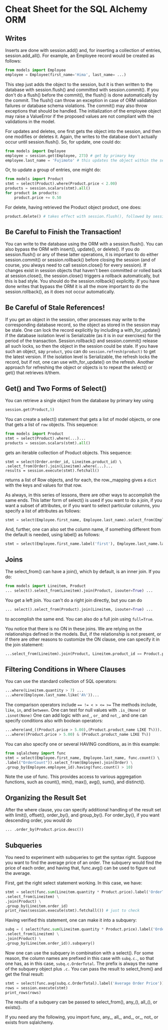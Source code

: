 # Cheat Sheet for the SQL Alchemy ORM

## Writes

Inserts are done with session.add() and, for inserting a collection of entries,
session.add_all().  For example, an Employee record would be created as follows:
```python
from models import Employee
employee = Employee(first_name='Hima', last_name= ...)
```
This step just adds the object to the session, but it is then written to
the database with session.flush() and committed with session.commit().  If
you don't do a flush() before the commit(), the flush() is done automatically
by the commit.  The flush() can throw an exception in case of ORM validation
failures or database schema violations.  The commit() may also throw exceptions
that should be handled.  The initialization of the employee object may
raise a ValueError if the proposed values are not compliant with the
validations in the model.

For updates and deletes, one first gets the object into the session, and then
one modifies or deletes it.  Again, the writes to the database don't actually
occur until session.flush().  So, for update, one could do:
```python
from models import Employee
employee = session.get(Employee, 273) # get by primary key
employee.last_name = 'Fujimoto' # this updates the object within the session
```
Or, to update a group of entries, one might do:
```python
from models import Product
stmt = select(Product).where(Product.price < 2.00)
products = session.scalars(stmt).all()
for product in products:
    product.price += 0.50
```
For delete, having retrieved the Product object product, one does:
```python
product.delete() # takes effect with session.flush(), followed by session.commit()
```
## Be Careful to Finish the Transaction!

You can write to the database using the ORM with a session.flush().
You can also bypass the ORM with insert(), update(), or delete(). If
you do session.flush() or any of these latter operations, 
it is important to do either session.commit() or
session.rollback() before closing the session (and of course, you always
need to call session.close() for every session).  If changes exist in session
objects that haven't been committed or rolled back at session.close(),
the session.close() triggers a rollback automatically, but this is
bad style.  You should do the session.rollback() explicitly.  If
you have done writes that bypass the ORM it is all the more important
to do the session.rollback(), as it does not occur automatically.

## Be Careful of Stale References!

If you get an object in the session, other processes may write to the
corresponding database record, so the object as stored in the session may
be stale.  One can lock the record explicitly by including a with_for_update()
if the database isolation level is
Serializable 
(as it is in our exercises) for the period of the transaction.
Session.rollback() and session.commit()
release all such locks, so then the object in the session could be stale.
If you have such an object, say `product`, you can do `session.refresh(product)`
to get the latest version.  If the isolation level is Serializable, the
refresh locks the record, but if not, one can use with_for_update() on the
refresh.  Another approach for refreshing the object or objects
is to repeat the select() or get() that retrieves it/them.

## Get() and Two Forms of Select()

You can retrieve a single object from the database by primary key using
```python
session.get(Product,5)
```

You can create a select() statement that gets a list of model objects,
or one that gets a list of `row` objects.  This sequence:

```python
from models import Product
stmt = select(Product).where(...)...
products = session.scalars(stmt).all()
```
gets an iterable collection of Product objects.  This sequence:
```
stmt = select(Order.order_id, Lineitem.product_id) \
.select_from(Order).join(Lineitem).where(...)...
results = session.execute(stmt).fetchall()
```
returns a list of Row objects, and for each, the row._mapping gives
a `dict` with the keys and values for that row.

As always, in this series of lessons, there are other ways
to accomplish the same ends.  This latter form of select() is used if
you want to do a join, if you want a subset of attributes, or
if you want to select particular columns, you specify a list of attributes as follows:
```python
stmt = select(Employee.first_name, Employee.last_name).select_from(Employee)
```
And, further, one can also set the column name, if something different from the
default is needed, using label() as follows:
```python
stmt = select(Employee.first_name.label('first'), Employee.last_name.label('last')).select_from(Employee)
```

## Joins

The select_from() can have a join(), which by default, is an inner join.  If you do:
```python
from models import Lineitem, Product
... select().select_from(Lineitem).join(Product, isouter=True) ...
```
You get a left join.  You can't do a right join directly, but
you can do 
```python
... select().select_from(Product).join(Lineitem, isouter=True) ...
```
to accomplish the same end.  You can also do a full join using `full=True`.

You notice that there is no ON in these joins.  We are relying on the
relationships defined in the models.  But, if the relationship is not
present, or if there are other reasons to customize the ON clause, one
can specify it in the join statement:
```python
...select_from(Lineitem).join(Product, Lineitem.product_id == Product.product_id)...
```

## Filtering Conditions in Where Clauses

You can use the standard collection of SQL operators:

```python
...where(Lineitem.quantity > 7) ...
...where(Employee.last_name.like('A%'))...
```
The comparison operators include `== != < > <= >=`  The methods include, `like`, `in`, and `between`.
One can test for null values with `.is_(None)` or `.isnot(None)`  One can add logic
with `and_`, `or_` and `not_`, and one can specify conditions also with boolean operators:
```python
...where(and_((Product.price > 5.00),(Product.product_name LIKE T%)))...
...where((Product.price > 5.00) & (Product.product_name LIKE T%))
```
You can also specify one or several HAVING conditions, as in this example:
```python
from sqlalchemy import func
stmt = select(Employee.first_name, Employee.last_name, func.count() \ 
.label("OrderCount")).select_from(Employee).join(Order) \
.group_by(Employee.employee_id).having(func.count() > 10)
```

Note the use of func.  This provides access to various aggregation functions, such as
count(), min(), max(), avg(), sum(), and distinct().

## Organizing the Result Set

After the where clause, you can specify additional handling of the result set with limit(), offset(),
order_by(), and group_by().  For order_by(), if you want descending order, you would do
```python
... .order_by(Product.price.desc())
```

## Subqueries

You need to experiment with subqueries to get the syntax right.  Suppose you want to
find the average price of an order.  The subquery would find the price of each order, and 
having that, func.avg() can be used to figure out the average.

First, get the right select statement working.  In this case, we have:
```python
stmt = select(func.sum(Lineitem.quantity * Product.price).label('OrderTotal')) \
.select_from(Lineitem) \
.join(Product) \
.group_by(Lineitem.order_id)
print_rows(session.execute(stmt).fetchall()) # just to check
```
Having verified this statement, one can make it into a subquery:
```python
subq = ( select(func.sum(Lineitem.quantity * Product.price).label('OrderTotal')) \
.select_from(Lineitem) \
.join(Product) \
.group_by(Lineitem.order_id)).subquery()
```
Now one can use the subquery in combination with a select(). For some reason,
the column names are prefixed in this case with `subq.c.`, so that one has, as
in this case, `subq.c.OrderTotal`.  The prefix is always the name of the subquery
object plus `.c.`  You can pass the result to select_from() and get
the final result:
```python
stmt = select(func.avg(subq.c.OrderTotal).label('Average Order Price')).select_from(subq)
rows = session.execute(stmt)
print_rows(rows)
```
The results of a subquery can be passed to select_from(), any_(), all_(), or exists().

If you need any the following, you import func, any_, all_, and_, or_, not_
or exists from sqlalchemy.